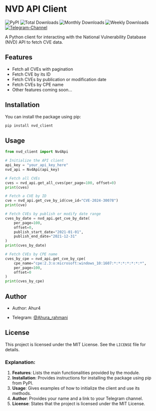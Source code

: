 
# NVD API Client

![PyPI](https://img.shields.io/pypi/v/nvd-client)
![Total Downloads](https://static.pepy.tech/personalized-badge/nvd-client?period=total&units=none&left_color=grey&right_color=blue&left_text=Total-PyPi-Downloads)
![Monthly Downloads](https://static.pepy.tech/personalized-badge/nvd-client?period=month&units=none&left_color=grey&right_color=blue&left_text=Monthly-PyPi-Downloads)
![Weekly Downloads](https://static.pepy.tech/personalized-badge/nvd-client?period=week&units=none&left_color=grey&right_color=blue&left_text=Weekly-PyPi-Downloads)
[![Telegram-Channel](https://img.shields.io/badge/Telegram--Channel-Ahura_Rahmani-blue)](https://t.me/Ahur4_Rahmani)


A Python client for interacting with the National Vulnerability Database (NVD) API to fetch CVE data.

## Features

- Fetch all CVEs with pagination
- Fetch CVE by its ID
- Fetch CVEs by publication or modification date
- Fetch CVEs by CPE name
- Other features coming soon...

## Installation

You can install the package using pip:

```sh
pip install nvd_client
```

## Usage

```python
from nvd_client import NvdApi

# Initialize the API client
api_key = "your_api_key_here"
nvd_api = NvdApi(api_key)

# Fetch all CVEs
cves = nvd_api.get_all_cves(per_page=100, offset=0)
print(cves)

# Fetch a CVE by ID
cve = nvd_api.get_cve_by_id(cve_id="CVE-2024-30078")
print(cve)

# Fetch CVEs by publish or modify date range
cves_by_date = nvd_api.get_cve_by_date(
    per_page=100,
    offset=0,
    publish_start_date="2021-01-01",
    publish_end_date="2021-12-31"
)
print(cves_by_date)

# Fetch CVEs by CPE name
cves_by_cpe = nvd_api.get_cve_by_cpe(
    cpe_name="cpe:2.3:o:microsoft:windows_10:1607:*:*:*:*:*:*:*",
    per_page=100,
    offset=0
)
print(cves_by_cpe)
```

## Author

- Author: Ahur4

- Telegram: [@Ahura_rahmani](https://t.me/Ahura_rahmani)

## License

This project is licensed under the MIT License. See the `LICENSE` file for details.


### Explanation:
1. **Features**: Lists the main functionalities provided by the module.
2. **Installation**: Provides instructions for installing the package using pip from PyPI.
3. **Usage**: Gives examples of how to initialize the client and use its methods.
4. **Author**: Provides your name and a link to your Telegram channel.
5. **License**: States that the project is licensed under the MIT License.

